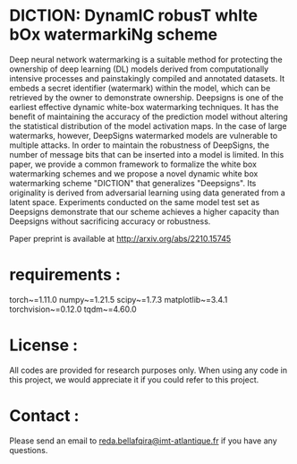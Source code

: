 # DICTION:	DynamIC robusT whIte bOx watermarkiNg scheme

Deep neural network watermarking is a suitable method for protecting the ownership of deep learning (DL) models derived from computationally intensive processes and painstakingly compiled and annotated datasets. It embeds a secret identifier (watermark) within the model, which can be retrieved by the owner to demonstrate ownership. Deepsigns is one of the earliest effective dynamic  white-box watermarking techniques. It has the benefit of maintaining the accuracy of the prediction model without altering the statistical distribution of the model activation maps. In the case of large watermarks, however, DeepSigns watermarked models are vulnerable to multiple attacks. In order to maintain the robustness of DeepSigns, the number of message bits that can be inserted into a model is limited. In this paper, we provide a common framework to formalize the white box watermarking schemes and we propose a novel dynamic white box watermarking scheme "DICTION" that generalizes "Deepsigns". Its originality is derived from adversarial learning using data generated from a latent space. Experiments conducted on the same model test set as Deepsigns demonstrate that our scheme achieves a higher capacity than Deepsigns without sacrificing accuracy or robustness.

Paper preprint is available at http://arxiv.org/abs/2210.15745

# requirements : 
torch~=1.11.0
numpy~=1.21.5
scipy~=1.7.3
matplotlib~=3.4.1
torchvision~=0.12.0
tqdm~=4.60.0

# License :
All codes are provided for research purposes only. When using any code in this project, we would appreciate it if you could refer to this project.

# Contact :
Please send an email to reda.bellafqira@imt-atlantique.fr if you have any questions.

